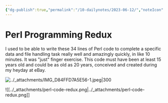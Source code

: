 ```yaml
---
{"dg-publish":true,"permalink":"/10-dailynotes/2023-06-12/","noteIcon":"2","created":"","updated":""}
---
```


# Perl Programming Redux

I used to be able to write these 34 lines of Perl code to complete a specific data and file handling task really well and amazingly quickly, in like 10 minutes. It was "just" finger exercise. This code must have been at least 15 years old and could be as old as 20 years, conceived and created during my heyday at eBay.


![../_attachments/IMG_D84FFD7A5E56-1.jpeg|300](/img/user/_attachments/IMG_D84FFD7A5E56-1.jpeg)



![[../_attachments/perl-code-redux.png\|../_attachments/perl-code-redux.png]]
